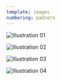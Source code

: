 ```yaml
---
template: images
numbering: padzero
---
```


![Illustration 01](../../_Images/v03/Illust01.png#.insert)

![Illustration 02](../../_Images/v03/Illust02.png#.insert)

![Illustration 03](../../_Images/v03/Illust03.png#.insert)

![Illustration 04](../../_Images/v03/Illust04.png#.insert)
